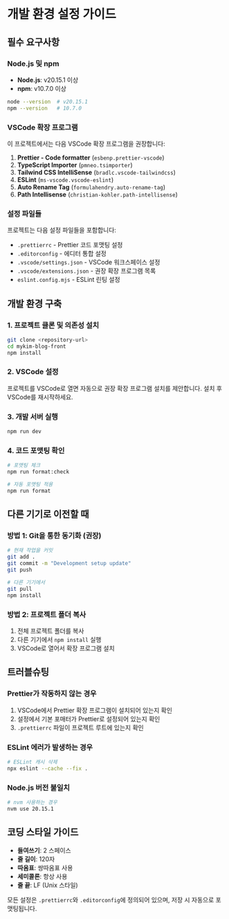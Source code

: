 # 개발 환경 설정 가이드

## 필수 요구사항

### Node.js 및 npm

- **Node.js**: v20.15.1 이상
- **npm**: v10.7.0 이상

```bash
node --version  # v20.15.1
npm --version   # 10.7.0
```

### VSCode 확장 프로그램

이 프로젝트에서는 다음 VSCode 확장 프로그램을 권장합니다:

1. **Prettier - Code formatter** (`esbenp.prettier-vscode`)
2. **TypeScript Importer** (`pmneo.tsimporter`)
3. **Tailwind CSS IntelliSense** (`bradlc.vscode-tailwindcss`)
4. **ESLint** (`ms-vscode.vscode-eslint`)
5. **Auto Rename Tag** (`formulahendry.auto-rename-tag`)
6. **Path Intellisense** (`christian-kohler.path-intellisense`)

### 설정 파일들

프로젝트는 다음 설정 파일들을 포함합니다:

- `.prettierrc` - Prettier 코드 포맷팅 설정
- `.editorconfig` - 에디터 통합 설정
- `.vscode/settings.json` - VSCode 워크스페이스 설정
- `.vscode/extensions.json` - 권장 확장 프로그램 목록
- `eslint.config.mjs` - ESLint 린팅 설정

## 개발 환경 구축

### 1. 프로젝트 클론 및 의존성 설치

```bash
git clone <repository-url>
cd mykim-blog-front
npm install
```

### 2. VSCode 설정

프로젝트를 VSCode로 열면 자동으로 권장 확장 프로그램 설치를 제안합니다.
설치 후 VSCode를 재시작하세요.

### 3. 개발 서버 실행

```bash
npm run dev
```

### 4. 코드 포맷팅 확인

```bash
# 포맷팅 체크
npm run format:check

# 자동 포맷팅 적용
npm run format
```

## 다른 기기로 이전할 때

### 방법 1: Git을 통한 동기화 (권장)

```bash
# 현재 작업을 커밋
git add .
git commit -m "Development setup update"
git push

# 다른 기기에서
git pull
npm install
```

### 방법 2: 프로젝트 폴더 복사

1. 전체 프로젝트 폴더를 복사
2. 다른 기기에서 `npm install` 실행
3. VSCode로 열어서 확장 프로그램 설치

## 트러블슈팅

### Prettier가 작동하지 않는 경우

1. VSCode에서 Prettier 확장 프로그램이 설치되어 있는지 확인
2. 설정에서 기본 포매터가 Prettier로 설정되어 있는지 확인
3. `.prettierrc` 파일이 프로젝트 루트에 있는지 확인

### ESLint 에러가 발생하는 경우

```bash
# ESLint 캐시 삭제
npx eslint --cache --fix .
```

### Node.js 버전 불일치

```bash
# nvm 사용하는 경우
nvm use 20.15.1
```

## 코딩 스타일 가이드

- **들여쓰기**: 2 스페이스
- **줄 길이**: 120자
- **따옴표**: 쌍따옴표 사용
- **세미콜론**: 항상 사용
- **줄 끝**: LF (Unix 스타일)

모든 설정은 `.prettierrc`와 `.editorconfig`에 정의되어 있으며, 저장 시 자동으로 포맷팅됩니다.
